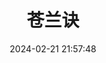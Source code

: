 ---
title: "苍兰诀"
date: "2024-02-21 21:57:48"
rating: 4.0
status: "看过"
review: "世间万物瞬息万变，唯有爱不是。"
url: "https://movie.douban.com/subject/34779776/"
type: "movie"
year: 2024
isPublic: true
cover: "https://cdn.sa.net/2025/02/10/LUe8TgC3wm4WASh.webp"
---